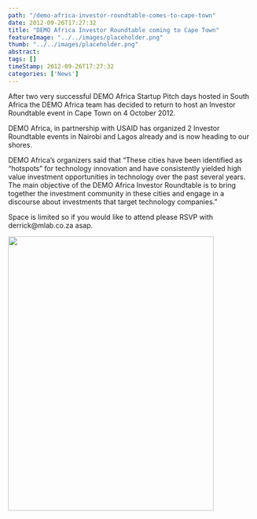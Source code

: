 ```yaml
---
path: "/demo-africa-investor-roundtable-comes-to-cape-town" 
date: 2012-09-26T17:27:32 
title: "DEMO Africa Investor Roundtable coming to Cape Town" 
featureImage: "../../images/placeholder.png" 
thumb: "../../images/placeholder.png" 
abstract:  
tags: [] 
timeStamp: 2012-09-26T17:27:32 
categories: ['News'] 
---
```


<p>After two very successful DEMO Africa Startup Pitch days hosted in South Africa the DEMO Africa team has decided to return to host an Investor Roundtable event in Cape Town on 4 October 2012.</p>
<p>DEMO Africa, in partnership with USAID has organized 2 Investor Roundtable events in Nairobi and Lagos already and is now heading to our shores.</p>
<p>DEMO Africa&#8217;s organizers said that &#8220;These cities have been identified as “hotspots” for technology innovation and have consistently yielded high value investment opportunities in technology over the past several years. The main objective of the DEMO Africa Investor Roundtable is to bring together the investment community in these cities and engage in a discourse about investments that target technology companies.&#8221;</p>
<p>Space is limited so if you would like to attend please RSVP with derrick@mlab.co.za asap.</p>
<p><a href="http://mlab/wp-content/uploads/2012/09/Screen-Shot-2012-09-26-at-5.18.35-PM.png"><img class="aligncenter size-full wp-image-654" title="Screen Shot 2012-09-26 at 5.18.35 PM" src="http://mlab/wp-content/uploads/2012/09/Screen-Shot-2012-09-26-at-5.18.35-PM.png" alt="" width="418" height="559" srcset="https://mlab.co.za/wp-content/uploads/2012/09/Screen-Shot-2012-09-26-at-5.18.35-PM.png 418w, https://mlab.co.za/wp-content/uploads/2012/09/Screen-Shot-2012-09-26-at-5.18.35-PM-224x300.png 224w" sizes="(max-width: 418px) 100vw, 418px" /></a><a href="http://mlab/wp-content/uploads/2012/09/Screen-Shot-2012-09-26-at-5.18.35-PM.png"><br />
</a></p>
